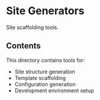 # Site Generators

Site scaffolding tools.

## Contents

This directory contains tools for:
- Site structure generation
- Template scaffolding
- Configuration generation
- Development environment setup